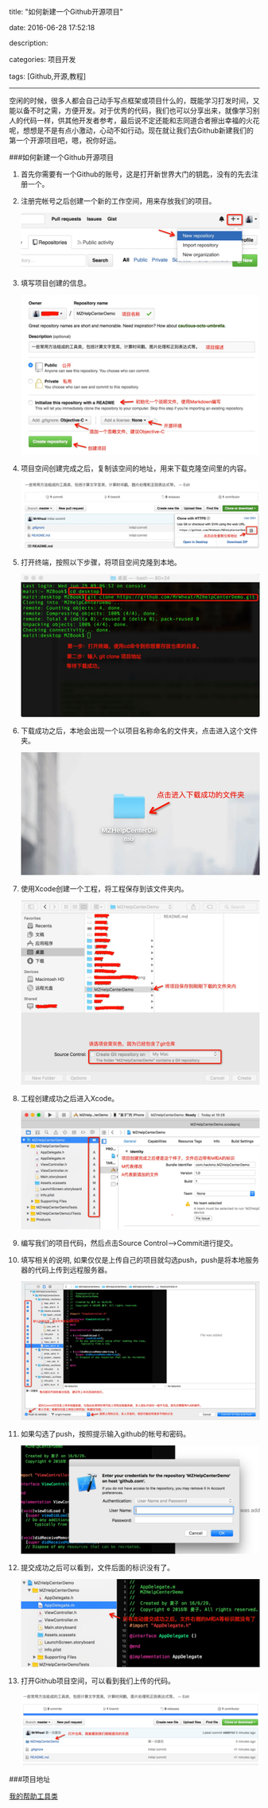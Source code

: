 title: "如何新建一个Github开源项目"

date: 2016-06-28 17:52:18

description:

categories: 项目开发

tags: [Github,开源,教程]

---

空闲的时候，很多人都会自己动手写点框架或项目什么的，既能学习打发时间，又能以备不时之需，方便开发。对于优秀的代码，我们也可以分享出来，就像学习别人的代码一样，供其他开发者参考，最后说不定还能和志同道合者擦出幸福的火花呢，想想是不是有点小激动，心动不如行动。现在就让我们去Github新建我们的第一个开源项目吧，嗯，祝你好运。

<!--more-->

###如何新建一个Github开源项目

1. 首先你需要有一个Github的账号，这是打开新世界大门的钥匙，没有的先去注册一个。

2. 注册完帐号之后创建一个新的工作空间，用来存放我们的项目。

	![](/img/Github新建开源项目01.png)

3. 填写项目创建的信息。

	![](/img/Github新建开源项目02.png)
	
4. 项目空间创建完成之后，复制该空间的地址，用来下载克隆空间里的内容。

	![](/img/Github新建开源项目03.png)
	
5. 打开终端，按照以下步骤，将项目空间克隆到本地。

	![](/img/Github新建开源项目04.png)
	
6. 下载成功之后，本地会出现一个以项目名称命名的文件夹，点击进入这个文件夹。

	![](/img/Github新建开源项目05.png)
	
7. 使用Xcode创建一个工程，将工程保存到该文件夹内。

	![](/img/Github新建开源项目06.png)
	
8. 工程创建成功之后进入Xcode。

	![](/img/Github新建开源项目07.png)
	
9. 编写我们的项目代码，然后点击Source Control-->Commit进行提交。

10. 填写相关的说明, 如果仅仅是上传自己的项目就勾选push，push是将本地服务器的代码上传到远程服务器。

	![](/img/Github新建开源项目08.png)
	
11. 如果勾选了push，按照提示输入github的帐号和密码。

	![](/img/Github新建开源项目09.png)
	
12. 提交成功之后可以看到，文件后面的标识没有了。

	![](/img/Github新建开源项目10.png)
	
13. 打开Github项目空间，可以看到我们上传的代码。

	![](/img/Github新建开源项目11.png)
	
###项目地址

[我的帮助工具类](https://github.com/MrWheat/MZHelpCenterDemo)






